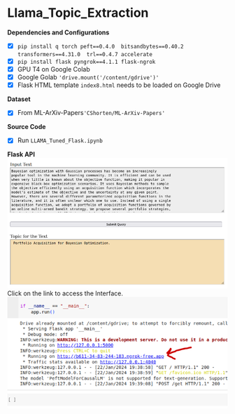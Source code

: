 # Llama_Topic_Extraction


**Dependencies and Configurations**
- [x] `pip install q torch peft==0.4.0  bitsandbytes==0.40.2  transformers==4.31.0  trl==0.4.7 accelerate`
- [x] `pip install flask pyngrok==4.1.1 flask-ngrok`
- [x] GPU T4 on Google Colab
- [x] Google Golab `'drive.mount('/content/gdrive')'`
- [x] Flask HTML template `index8.html` needs to be loaded on Google Drive

**Dataset**
- [x] From ML-ArXiv-Papers`'CShorten/ML-ArXiv-Papers'`

**Source Code**
- [x] Run `LLAMA_Tuned_Flask.ipynb`


**Flask API**
![plot](./app.png)
Click on the link to access the Interface.
![plot](./flask.png)





